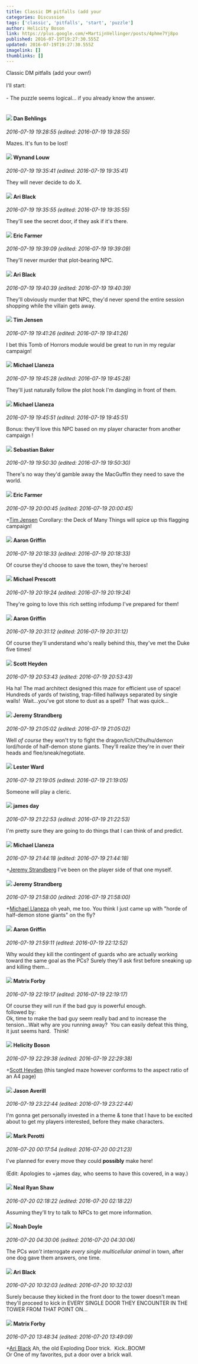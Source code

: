 ```yaml
---
title: Classic DM pitfalls (add your
categories: Discussion
tags: ['classic', 'pitfalls', 'start', 'puzzle']
author: Helicity Boson
link: https://plus.google.com/+MartijnVellinger/posts/4phme7Yj8po
published: 2016-07-19T19:27:30.555Z
updated: 2016-07-19T19:27:30.555Z
imagelink: []
thumblinks: []
---
```


Classic DM pitfalls (add your own!)<br /><br />I&#39;ll start: <br /><br />- The puzzle seems logical... if you already know the answer.<br /><br />
<div id='comment z13cixkzas3stjvcq22zurpyfqigwhoap04'>
  <h4><img src='{{site.baseurl}}//images/avatars/107366871503986866501_photo.jpg'> Dan Behlings</h4>
      <p><cite>2016-07-19 19:28:55 (edited: 2016-07-19 19:28:55)</cite></p>
        <p>Mazes. It&#39;s fun to be lost!</p>
</div>
        

<div id='comment z13cixkzas3stjvcq22zurpyfqigwhoap04'>
  <h4><img src='{{site.baseurl}}//images/avatars/111256963556395023796_photo.jpg'> Wynand Louw</h4>
      <p><cite>2016-07-19 19:35:41 (edited: 2016-07-19 19:35:41)</cite></p>
        <p>They will never decide to do X.</p>
</div>
        

<div id='comment z13cixkzas3stjvcq22zurpyfqigwhoap04'>
  <h4><img src='{{site.baseurl}}//images/avatars/114340138562787667396_photo.jpg'> Ari Black</h4>
      <p><cite>2016-07-19 19:35:55 (edited: 2016-07-19 19:35:55)</cite></p>
        <p>They&#39;ll see the secret door, if they ask if it&#39;s there.</p>
</div>
        

<div id='comment z13cixkzas3stjvcq22zurpyfqigwhoap04'>
  <h4><img src='{{site.baseurl}}//images/avatars/109657963046081305900_photo.jpg'> Eric Farmer</h4>
      <p><cite>2016-07-19 19:39:09 (edited: 2016-07-19 19:39:09)</cite></p>
        <p>They&#39;ll never murder that plot-bearing NPC.</p>
</div>
        

<div id='comment z13cixkzas3stjvcq22zurpyfqigwhoap04'>
  <h4><img src='{{site.baseurl}}//images/avatars/114340138562787667396_photo.jpg'> Ari Black</h4>
      <p><cite>2016-07-19 19:40:39 (edited: 2016-07-19 19:40:39)</cite></p>
        <p>They&#39;ll obviously murder that NPC, they&#39;d never spend the entire session shopping while the villain gets away.</p>
</div>
        

<div id='comment z13cixkzas3stjvcq22zurpyfqigwhoap04'>
  <h4><img src='{{site.baseurl}}//images/avatars/101509976321886871332_photo.jpg'> Tim Jensen</h4>
      <p><cite>2016-07-19 19:41:26 (edited: 2016-07-19 19:41:26)</cite></p>
        <p>I bet this Tomb of Horrors module would be great to run in my regular campaign!</p>
</div>
        

<div id='comment z13cixkzas3stjvcq22zurpyfqigwhoap04'>
  <h4><img src='{{site.baseurl}}//images/avatars/118285647887876243328_photo.jpg'> Michael Llaneza</h4>
      <p><cite>2016-07-19 19:45:28 (edited: 2016-07-19 19:45:28)</cite></p>
        <p>They&#39;ll just naturally follow the plot hook I&#39;m dangling in front of them.</p>
</div>
        

<div id='comment z13cixkzas3stjvcq22zurpyfqigwhoap04'>
  <h4><img src='{{site.baseurl}}//images/avatars/118285647887876243328_photo.jpg'> Michael Llaneza</h4>
      <p><cite>2016-07-19 19:45:51 (edited: 2016-07-19 19:45:51)</cite></p>
        <p>Bonus: they&#39;ll love this NPC based on my player character from another campaign !</p>
</div>
        

<div id='comment z13cixkzas3stjvcq22zurpyfqigwhoap04'>
  <h4><img src='{{site.baseurl}}//images/avatars/114740607118618835613_photo.jpg'> Sebastian Baker</h4>
      <p><cite>2016-07-19 19:50:30 (edited: 2016-07-19 19:50:30)</cite></p>
        <p>There&#39;s no way they&#39;d gamble away the MacGuffin they need to save the world.</p>
</div>
        

<div id='comment z13cixkzas3stjvcq22zurpyfqigwhoap04'>
  <h4><img src='{{site.baseurl}}//images/avatars/109657963046081305900_photo.jpg'> Eric Farmer</h4>
      <p><cite>2016-07-19 20:00:45 (edited: 2016-07-19 20:00:45)</cite></p>
        <p><span class="proflinkWrapper"><span class="proflinkPrefix">+</span><a class="proflink" href="https://plus.google.com/101509976321886871332" oid="101509976321886871332">Tim Jensen</a></span> Corollary: the Deck of Many Things will spice up this flagging campaign!</p>
</div>
        

<div id='comment z13cixkzas3stjvcq22zurpyfqigwhoap04'>
  <h4><img src='{{site.baseurl}}//images/avatars/103667855585775066713_photo.jpg'> Aaron Griffin</h4>
      <p><cite>2016-07-19 20:18:33 (edited: 2016-07-19 20:18:33)</cite></p>
        <p>Of course they&#39;d choose to save the town, they&#39;re heroes!</p>
</div>
        

<div id='comment z13cixkzas3stjvcq22zurpyfqigwhoap04'>
  <h4><img src='{{site.baseurl}}//images/avatars/101025241405784788544_photo.jpg'> Michael Prescott</h4>
      <p><cite>2016-07-19 20:19:24 (edited: 2016-07-19 20:19:24)</cite></p>
        <p>They&#39;re going to love this rich setting infodump I&#39;ve prepared for them!</p>
</div>
        

<div id='comment z13cixkzas3stjvcq22zurpyfqigwhoap04'>
  <h4><img src='{{site.baseurl}}//images/avatars/103667855585775066713_photo.jpg'> Aaron Griffin</h4>
      <p><cite>2016-07-19 20:31:12 (edited: 2016-07-19 20:31:12)</cite></p>
        <p>Of course they&#39;ll understand who&#39;s really behind this, they&#39;ve met the Duke five times!</p>
</div>
        

<div id='comment z13cixkzas3stjvcq22zurpyfqigwhoap04'>
  <h4><img src='{{site.baseurl}}//images/avatars/110016673464028016334_photo.jpg'> Scott Heyden</h4>
      <p><cite>2016-07-19 20:53:43 (edited: 2016-07-19 20:53:43)</cite></p>
        <p>Ha ha! The mad architect designed this maze for efficient use of space!  Hundreds of yards of twisting, trap-filled hallways separated by single walls!  Wait...you&#39;ve got stone to dust as a spell?  That was quick...</p>
</div>
        

<div id='comment z13cixkzas3stjvcq22zurpyfqigwhoap04'>
  <h4><img src='{{site.baseurl}}//images/avatars/102595580176380683252_photo.jpg'> Jeremy Strandberg</h4>
      <p><cite>2016-07-19 21:05:02 (edited: 2016-07-19 21:05:02)</cite></p>
        <p>Well <i>of course</i> they won&#39;t try to fight the dragon/lich/Cthulhu/demon lord/horde of half-demon stone giants. They&#39;ll realize they&#39;re in over their heads and flee/sneak/negotiate.</p>
</div>
        

<div id='comment z13cixkzas3stjvcq22zurpyfqigwhoap04'>
  <h4><img src='{{site.baseurl}}//images/avatars/108131264929529993281_photo.jpg'> Lester Ward</h4>
      <p><cite>2016-07-19 21:19:05 (edited: 2016-07-19 21:19:05)</cite></p>
        <p>Someone will play a cleric.</p>
</div>
        

<div id='comment z13cixkzas3stjvcq22zurpyfqigwhoap04'>
  <h4><img src='{{site.baseurl}}//images/avatars/102471828307590489125_photo.jpg'> james day</h4>
      <p><cite>2016-07-19 21:22:53 (edited: 2016-07-19 21:22:53)</cite></p>
        <p>I&#39;m pretty sure they are going to do things that I can think of and predict.</p>
</div>
        

<div id='comment z13cixkzas3stjvcq22zurpyfqigwhoap04'>
  <h4><img src='{{site.baseurl}}//images/avatars/118285647887876243328_photo.jpg'> Michael Llaneza</h4>
      <p><cite>2016-07-19 21:44:18 (edited: 2016-07-19 21:44:18)</cite></p>
        <p><span class="proflinkWrapper"><span class="proflinkPrefix">+</span><a class="proflink" href="https://plus.google.com/102595580176380683252" oid="102595580176380683252">Jeremy Strandberg</a></span> I&#39;ve been on the player side of that one myself.</p>
</div>
        

<div id='comment z13cixkzas3stjvcq22zurpyfqigwhoap04'>
  <h4><img src='{{site.baseurl}}//images/avatars/102595580176380683252_photo.jpg'> Jeremy Strandberg</h4>
      <p><cite>2016-07-19 21:58:00 (edited: 2016-07-19 21:58:00)</cite></p>
        <p><span class="proflinkWrapper"><span class="proflinkPrefix">+</span><a class="proflink" href="https://plus.google.com/118285647887876243328" oid="118285647887876243328">Michael Llaneza</a></span> oh yeah, me too. You think I just came up with &quot;horde of half-demon stone giants&quot; on the fly?</p>
</div>
        

<div id='comment z13cixkzas3stjvcq22zurpyfqigwhoap04'>
  <h4><img src='{{site.baseurl}}//images/avatars/103667855585775066713_photo.jpg'> Aaron Griffin</h4>
      <p><cite>2016-07-19 21:59:11 (edited: 2016-07-19 22:12:52)</cite></p>
        <p>Why would they kill the contingent of guards who are actually working toward the same goal as the PCs? Surely they&#39;ll ask first before sneaking up and killing them...</p>
</div>
        

<div id='comment z13cixkzas3stjvcq22zurpyfqigwhoap04'>
  <h4><img src='{{site.baseurl}}//images/avatars/109565352442943400435_photo.jpg'> Matrix Forby</h4>
      <p><cite>2016-07-19 22:19:17 (edited: 2016-07-19 22:19:17)</cite></p>
        <p>Of course they will run if the bad guy is powerful enough.<br />followed by:<br />Ok, time to make the bad guy seem really bad and to increase the tension...Wait why are you running away?  You can easily defeat this thing, it just seems hard.  Think!</p>
</div>
        

<div id='comment z13cixkzas3stjvcq22zurpyfqigwhoap04'>
  <h4><img src='{{site.baseurl}}//images/avatars/104645452066685630238_photo.jpg'> Helicity Boson</h4>
      <p><cite>2016-07-19 22:29:38 (edited: 2016-07-19 22:29:38)</cite></p>
        <p><span class="proflinkWrapper"><span class="proflinkPrefix">+</span><a class="proflink" href="https://plus.google.com/110016673464028016334" oid="110016673464028016334">Scott Heyden</a></span> (this tangled maze however conforms to the aspect ratio of an A4 page)</p>
</div>
        

<div id='comment z13cixkzas3stjvcq22zurpyfqigwhoap04'>
  <h4><img src='{{site.baseurl}}//images/avatars/106920194356583354470_photo.jpg'> Jason Averill</h4>
      <p><cite>2016-07-19 23:22:44 (edited: 2016-07-19 23:22:44)</cite></p>
        <p>I&#39;m gonna get personally invested in a theme &amp; tone that I have to be excited about to get my players interested, before they make characters.</p>
</div>
        

<div id='comment z13cixkzas3stjvcq22zurpyfqigwhoap04'>
  <h4><img src='{{site.baseurl}}//images/avatars/115352832535684700155_photo.jpg'> Mark Perotti</h4>
      <p><cite>2016-07-20 00:17:54 (edited: 2016-07-20 00:21:23)</cite></p>
        <p>I&#39;ve planned for every move they could <b>possibly</b> make here!<br /><br />(Edit: Apologies to +james day, who seems to have this covered, in a way.)</p>
</div>
        

<div id='comment z13cixkzas3stjvcq22zurpyfqigwhoap04'>
  <h4><img src='{{site.baseurl}}//images/avatars/100981476260544454418_photo.jpg'> Neal Ryan Shaw</h4>
      <p><cite>2016-07-20 02:18:22 (edited: 2016-07-20 02:18:22)</cite></p>
        <p>Assuming they&#39;ll try to talk to NPCs to get more information.</p>
</div>
        

<div id='comment z13cixkzas3stjvcq22zurpyfqigwhoap04'>
  <h4><img src='{{site.baseurl}}//images/avatars/101839266027576018089_photo.jpg'> Noah Doyle</h4>
      <p><cite>2016-07-20 04:30:06 (edited: 2016-07-20 04:30:06)</cite></p>
        <p>The PCs <i>won&#39;t</i> interrogate <i>every single multicellular animal</i> in town, after one dog gave them answers, one time.</p>
</div>
        

<div id='comment z13cixkzas3stjvcq22zurpyfqigwhoap04'>
  <h4><img src='{{site.baseurl}}//images/avatars/114340138562787667396_photo.jpg'> Ari Black</h4>
      <p><cite>2016-07-20 10:32:03 (edited: 2016-07-20 10:32:03)</cite></p>
        <p>Surely because they kicked in the front door to the tower doesn&#39;t mean they&#39;ll proceed to kick in EVERY SINGLE DOOR THEY ENCOUNTER IN THE TOWER FROM THAT POINT ON...</p>
</div>
        

<div id='comment z13cixkzas3stjvcq22zurpyfqigwhoap04'>
  <h4><img src='{{site.baseurl}}//images/avatars/109565352442943400435_photo.jpg'> Matrix Forby</h4>
      <p><cite>2016-07-20 13:48:34 (edited: 2016-07-20 13:49:09)</cite></p>
        <p><span class="proflinkWrapper"><span class="proflinkPrefix">+</span><a class="proflink" href="https://plus.google.com/114340138562787667396" oid="114340138562787667396">Ari Black</a></span> Ah, the old Exploding Door trick.  Kick..BOOM!<br />Or One of my favorites, put a door over a brick wall.</p>
</div>
        